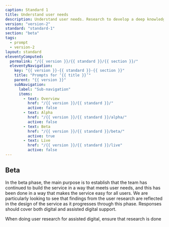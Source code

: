 ```yaml
---
caption: Standard 1
title: Understand user needs
description: Understand user needs. Research to develop a deep knowledge of who the service users are and what that means for the design of the service.
version: "version-2"
standard: "standard-1"
section: "beta"
tags:
  - prompt
  - version-2
layout: standard
eleventyComputed:
  permalink: "/{{ version }}/{{ standard }}/{{ section }}/"
  eleventyNavigation:
    key: "{{ version }}-{{ standard }}-{{ section }}"
    title: "Prompts for ‘{{ title }}’"
    parent: "{{ version }}"
    subNavigation:
      label: "Sub-navigation"
      items:
        - text: Overview
          href: "/{{ version }}/{{ standard }}/"
          active: false
        - text: Alpha
          href: "/{{ version }}/{{ standard }}/alpha/"
          active: false
        - text: Beta
          href: "/{{ version }}/{{ standard }}/beta/"
          active: true
        - text: Live
          href: "/{{ version }}/{{ standard }}/live"
          active: false
---
```


## Beta

In the beta phase, the main purpose is to establish that the team has continued to build the service in a way that meets user needs, and this has been done in a way that makes the service easy for all users. We are particularly looking to see that findings from the user research are reflected in the design of the service as it progresses through this phase. Responses should cover both digital and assisted digital support.

When doing user research for assisted digital, ensure that research is done specifically with (potential) users of this particular service who have the lowest level of digital skills. Recruitment and research with this audience will need to be done using offline methods.

### Questions

#### Questions about user needs

- Who are the users?
- What have you done to understand your users’ needs?
- Tell us about what users are trying to do when they encounter your service?
- What are the needs that they have when they use this service?
- How do they meet those needs now?
- What are the pain points?
- Which users have the most challenging needs?
- How have you been learning more about these challenging user needs?
- What are the particular design challenges for this service with this audience?
- Tell us about what you’ve learned about the particular needs of people who are less confident online or not online? What did you do to discover this?

#### Questions about usability

- How many rounds of usability testing have you done so far?
- Who have you done usability testing with?
- What were the tasks you set for participants and what materials did you supply to help them complete the task (if relevant).
- GIve us some specific examples of how aspects of the interface design has changed in each iteration in response to usability testing? (Show us your build/measure/learn cycles, what hypotheses did you test? what happened? what did you do?)
- Can most people get through the service end-to-end without assistance?
- Which users have the most challenging needs?
- How have you been learning more about these challenging user needs?
- Have you started testing methods for supporting people who do need assistance to get through the service?
- Who have you done this testing with and what were your findings?
- Has your testing included the supporting content and proposed start page for the service?
- What issues have you not yet resolved? What are your hypotheses around how you might solve those issues? How will you test that?
- What issues are you unable to test/resolve in beta thus far? How are you going to handle that as you move into public beta?
- Have you tested whether the name of the service makes sense to your users?

### Evidence

It is very useful to include your user researcher in the team presenting at the assessment to answer assessor’s questions.

The user researcher and/or service manager should be able to answer questions from the assessment panel by showing and referring to some or all of these artefacts of user research (for the onscreen service and assisted digital support), which include:

- user research output of discovery that describes how users (including assisted digital users) are currently meeting the needs that this service will meet, (e.g. a customer journey map or user needs map), key pain points in the current journey and description of the user research that has informed this output.
- stories of people you have met, persona, profiles or some other way of telling the stories of the users (including assisted digital users) who will be using this service in the future.
- the user needs you have identified for this service, including any specific needs of assisted digital users.
- any key insights you have gained from the research that describes significant service design challenges for this project to overcome.
- your research schedule for beta thus far (who you did research with, when and where, including assisted digital users).
- user research videos and accompanying user research analysis outputs for recent sprints.
- examples showing how the design of various elements in the service have changed from iteration to iteration in response to user research.
- findings from user research undertaken for assisted digital support, with potential assisted digital users of the specific service, with the lowest level of digital skills, confidence and access and through offline methods.
